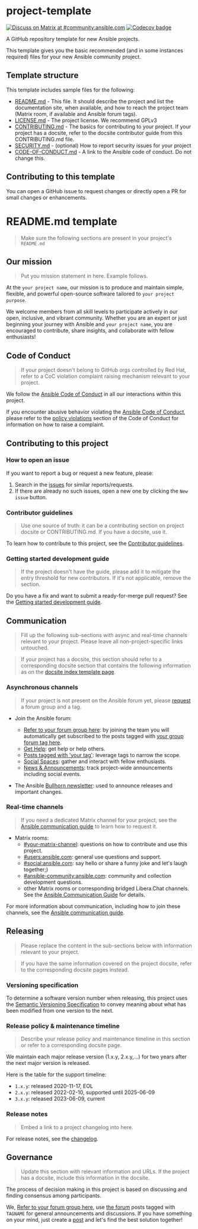 # project-template
[![Discuss on Matrix at #community:ansible.com](https://img.shields.io/matrix/community:ansible.com.svg?server_fqdn=ansible-accounts.ems.host&label=Discuss%20on%20Matrix%20at%20%23community:ansible.com&logo=matrix)](https://matrix.to/#/#community:ansible.com)
[![Codecov badge](https://img.shields.io/codecov/c/github/ansible-community/project-template)](https://codecov.io/gh/ansible-community/project-template)

A GitHub repository template for new Ansible projects.

This template gives you the basic recommended (and in some instances required) files for your new Ansible community project.

## Template structure

This template includes sample files for the following:
- [README.md](README.md) - This file. It should describe the project and list the documentation site, when available, and how to reach the project team (Matrix room, if available and Ansible forum tags). 
- [LICENSE.md](LICENSE.md) - The project license. We recommend GPLv3
- [CONTRIBUTING.md](CONTRIBUTING.md) - The basics for contributing to your project. If your project has a docsite, refer to the docsite contributor guide from this CONTRIBUTING.md file.
- [SECURITY.md](SECURITY.md) - (optional) How to report security issues for your project
- [CODE-OF-CONDUCT.md](CODE-OF-CONDUCT.md) - A link to the Ansible code of conduct. Do not change this.

## Contributing to this template

You can open a GitHub issue to request changes or directly open a PR for small changes or enhancements.

# README.md template

> Make sure the following sections are present in your project's `README.md`

## Our mission

> Put you mission statement in here. Example follows.

At the `your project name`, our mission is to produce and maintain simple, flexible,
and powerful open-source software tailored to `your project purpose`.

We welcome members from all skill levels to participate actively in our open, inclusive, and vibrant community.
Whether you are an expert or just beginning your journey with Ansible and `your project name`,
you are encouraged to contribute, share insights, and collaborate with fellow enthusiasts!

## Code of Conduct

> If your project doesn't belong to GitHub orgs controlled by Red Hat, refer to a CoC violation complaint raising mechanism relevant to your project.

We follow the [Ansible Code of Conduct](https://docs.ansible.com/ansible/latest/community/code_of_conduct.html) in all our interactions within this project.

If you encounter abusive behavior violating the [Ansible Code of Conduct](https://docs.ansible.com/ansible/latest/community/code_of_conduct.html), please refer to the [policy violations](https://docs.ansible.com/ansible/latest/community/code_of_conduct.html#policy-violations) section of the Code of Conduct for information on how to raise a complaint.

## Contributing to this project

### How to open an issue

If you want to report a bug or request a new feature, please:
1. Search in the [issues](https://github.com/ORG/REPO/issues) for similar reports/requests.
2. If there are already no such issues, open a new one by clicking the `New issue` button.

### Contributor guidelines

> Use one source of truth: it can be a contributing section on project docsite or CONTRIBUTING.md. If you have a docsite, use it.

To learn how to contribute to this project, see the [Contributor guidelines](https://link-to-docsite-or-contributor.md).

### Getting started development guide

> If the project doesn't have the guide, please add it to mitigate the entry threshold for new contributors. If it's not applicable, remove  the section.

Do you have a fix and want to submit a ready-for-merge pull request? See the [Getting started development guide](https://link-to-the-quide).

## Communication

> Fill up the following sub-sections with async and real-time channels relevant to your project. Please leave all non-project-specific links untouched.

> If your project has a docsite, this section should refer to a corresponding docsite section that contains the following information as on the [docsite index template page](https://github.com/ansible-community/project-template/blob/main/docs/index.md).

### Asynchronous channels

> If your project is not present on the Ansible forum yet, please [request](https://forum.ansible.com/t/requesting-a-forum-group/503/17) a forum group and a tag.

* Join the Ansible forum:
    * [Refer to your forum group here](https://forum.ansible.com/g/): by joining the team you will automatically get subscribed to the posts tagged with [your group forum tag here](https://forum.ansible.com/tags).
    * [Get Help](https://forum.ansible.com/c/help/6/none): get help or help others.
    * [Posts tagged with 'your tag'](https://forum.ansible.com/tags): leverage tags to narrow the scope.
    * [Social Spaces](https://forum.ansible.com/c/chat/4): gather and interact with fellow enthusiasts.
    * [News & Announcements](https://forum.ansible.com/c/news/5/none): track project-wide announcements including social events.

* The Ansible [Bullhorn newsletter](https://forum.ansible.com/t/about-the-newsletter-category/166): used to announce releases and important changes.

### Real-time channels

> If you need a dedicated Matrix channel for your project, see the [Ansible communication guide](https://docs.ansible.com/ansible/devel/community/communication.html#ansible-community-on-matrix) to learn how to request it.

* Matrix rooms:
    * [#your-matrix-channel](https://matrix.to/#/): questions on how to contribute and use this project.
    * [#users:ansible.com](https://matrix.to/#/#users:ansible.com): general use questions and support.
    * [#social:ansible.com](https://matrix.to/#/#social:ansible.com): say hello or share a funny joke and let's laugh together;)
    * [#ansible-community:ansible.com](https://matrix.to/#/#community:ansible.com): community and collection development questions.
    * other Matrix rooms or corresponding bridged Libera.Chat channels. See the [Ansible Communication Guide](https://docs.ansible.com/ansible/devel/community/communication.html) for details.

For more information about communication, including how to join these channels, see the [Ansible communication guide](https://docs.ansible.com/ansible/devel/community/communication.html).

## Releasing

> Please replace the content in the sub-sections below with information relevant to your project.

> If you have the same information covered on the project docsite, refer to the corresponding docsite pages instead. 

### Versioning specification

To determine a software version number when releasing, this project uses the [Semantic Versioning Specification](https://semver.org/) to convey meaning about what has been modified from one version to the next.

### Release policy & maintenance timeline

> Describe your release policy and maintenance timeline in this section or refer to a corresponding docsite page.

We maintain each major release version (1.x.y, 2.x.y,...) for two years after the next major version is released.

Here is the table for the support timeline:

- `1.x.y`: released 2020-11-17, EOL
- `2.x.y`: released 2022-02-10, supported until 2025-06-09
- `3.x.y`: released 2023-06-09, current

### Release notes

> Embed a link to a project changelog into here.

For release notes, see the [changelog]().

## Governance

> Update this section with relevant information and URLs. If the project has a docsite, include this information in the docsite.

The process of decision making in this project is based on discussing and finding consensus among participants.

We, [Refer to your forum group here](https://forum.ansible.com/g/YOUR-GROUP), use [the forum](https://forum.ansible.com/tag/YOUR-TAG) posts tagged with `TAGNAME` for general announcements and discussions. If you have something on your mind, just create a [post](https://forum.ansible.com/new-topic?title=topic%20title&body=topic%20body&category=project&tags=YOUR-TAG) and let's find the best solution together!
